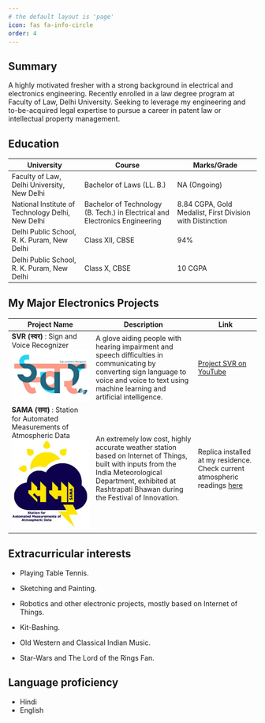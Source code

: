```yaml
---
# the default layout is 'page'
icon: fas fa-info-circle
order: 4
---
```



## Summary

A highly motivated fresher with a strong background in electrical
and electronics engineering. Recently enrolled in a law degree
program at Faculty of Law, Delhi University. Seeking to leverage
my engineering and to-be-acquired legal expertise to pursue a
career in patent law or intellectual property management.

## Education

|University|Course|Marks/Grade
|-----------|-----------|-------|
|Faculty of Law, Delhi University, New Delhi|Bachelor of Laws (LL. B.)|NA (Ongoing)|
|National Institute of Technology Delhi, New Delhi|Bachelor of Technology (B. Tech.) in Electrical and Electronics Engineering|8.84 CGPA, Gold Medalist, First Division with Distinction|
|Delhi Public School, R. K. Puram, New Delhi|Class XII, CBSE|94%|
|Delhi Public School, R. K. Puram, New Delhi|Class X, CBSE|10 CGPA

## My Major Electronics Projects

|Project Name|Description|Link|
|-----------|-----------|-------|
|**SVR (स्वर)** : Sign and Voice Recognizer ![SVR Logo](https://raw.githubusercontent.com/Technolawhere/technolawhere.github.io/main/images/About/SVR%20Logo.png "SVR Logo")|A glove aiding people with hearing impairment and speech difficulties in communicating by converting sign language to voice and voice to text using machine learning and artificial intelligence.|[Project SVR on YouTube](https://www.youtube.com/@projectsvrnitdelhi6028/videos)|
|**SAMA (समा)** : Station for Automated Measurements of Atmospheric Data ![SAMA Logo](https://raw.githubusercontent.com/Technolawhere/technolawhere.github.io/main/images/About/SAMA%20logo.jpg "SAMA Logo")|An extremely low cost, highly accurate weather station based on Internet of Things, built with inputs from the India Meteorological Department, exhibited at Rashtrapati Bhawan during the Festival of Innovation.|Replica installed at my residence. Check current atmospheric readings [here](https://thingspeak.com/channels/2194930)|


## Extracurricular interests

* Playing Table Tennis.

* Sketching and Painting.

* Robotics and other electronic projects, mostly based on Internet of Things.
* Kit-Bashing.
* Old Western and Classical Indian Music.
* Star-Wars and The Lord of the Rings Fan.

## Language proficiency
* Hindi
* English

